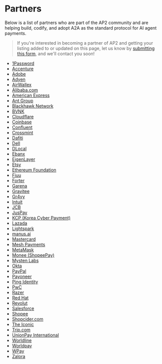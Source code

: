 # Partners

Below is a list of partners who are part of the AP2 community and are helping
build, codify, and adopt A2A as the standard protocol for AI agent payments.

> If you're interested in becoming a partner of AP2 and getting your listing
> added to or updated on this page, let us know by
> [submitting this form](https://goo.gle/ap2-partner-form), and we'll contact
> you soon!

- [1Password](https://1password.com/)
- [Accenture](https://www.accenture.com/)
- [Adobe](https://www.adobe.com/)
- [Adyen](https://www.adyen.com/)
- [AirWallex](https://www.airwallex.com/)
- [Alibaba.com](https://www.alibaba.com/)
- [American Express](https://www.americanexpress.com/)
- [Ant Group](https://www.antgroup.com/en/)
- [Blackhawk Network](https://blackhawknetwork.com/)
- [BVNK](https://www.bvnk.com/)
- [Cloudflare](https://www.cloudflare.com/)
- [Coinbase](https://www.coinbase.com/)
- [Confluent](https://www.confluent.io/)
- [Crossmint](https://www.crossmint.com/)
- [Dafiti](https://www.dafiti.com/)
- [Dell](https://www.dell.com/)
- [DLocal](https://dlocal.com/)
- [Ebanx](https://www.ebanx.com/)
- [EigenLayer](https://www.eigenlayer.xyz/)
- [Etsy](https://www.etsy.com/)
- [Ethereum Foundation](https://ethereum.foundation/)
- [Fiuu](https://fiuu.com/)
- [Forter](https://www.forter.com/)
- [Garena](https://www.garena.com/)
- [Gravitee](https://www.gravitee.io/)
- [Gr4vy](https://gr4vy.com/)
- [Intuit](https://www.intuit.com/)
- [JCB](https://www.global.jcb/en/)
- [JusPay](https://juspay.in/)
- [KCP (Korea Cyber Payment)](http://kcp.co.kr/)
- [Lazada](https://www.lazada.com/)
- [Lightspark](https://www.lightspark.com/)
- [manus.ai](https://manus.ai/)
- [Mastercard](https://mastercard.com/)
- [Mesh Payments](https://www.meshpayments.com/)
- [MetaMask](https://metamask.io/)
- [Monee (ShopeePay)](https://shopeepay.com/)
- [Mysten Labs](https://mystenlabs.com/)
- [Okta](https://www.okta.com/)
- [PayPal](https://www.paypal.com/)
- [Payoneer](https://www.payoneer.com/)
- [Ping Identity](https://www.pingidentity.com/)
- [PwC](https://www.pwc.com/)
- [Razer](https://www.razer.com/)
- [Red Hat](https://www.redhat.com/)
- [Revolut](https://www.revolut.com/)
- [Salesforce](https://www.salesforce.com/)
- [Shopee](https://shopee.com/)
- [Shopcider.com](https://www.shopcider.com/)
- [The Iconic](https://www.theiconic.com.au/)
- [Trip.com](https://www.trip.com/)
- [UnionPay International](https://www.unionpayintl.com/en/)
- [Worldline](https://worldline.com/)
- [Worldpay](https://www.fisglobal.com/en/products/worldpay)
- [WPay](https://www.wpay.com.au/)
- [Zalora](https://www.zalora.com/)
